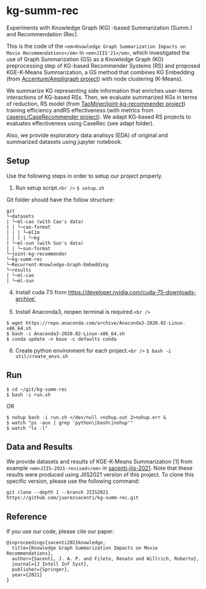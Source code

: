 # kg-summ-rec
Experiments with Knowledge Graph (KG) -based Summarization (Summ.) and Recommendation (Rec).

This is the code of the `<em>Knowledge Graph Summarization Impacts on Movie Recommendations</em>` in `<em>JIIS'21</em>`, which investigated the use of Graph Summarization (GS) as a Knowledge Graph (KG) preprocessing step of KG-based Recommender Systems (RS) and proposed KGE-K-Means Summarization, a GS method that combines KG Embedding (from [Accenture/Ampligraph project](https://github.com/Accenture/AmpliGraph)) with node clustering (K-Means).

We summarize KG representing side information that enriches user-items interactions of KG-based RSs. 
Then, we evaluate summarized KGs in terms of reduction, RS model (from [TaoMiner/joint-kg-recommender project](https://github.com/juarezsacenti/joint-kg-recommender)) training efficiency andRS effectiveness (with metrics from [caserec/CaseRecommender project](https://github.com/caserec/CaseRecommender)). We adapt KG-based RS projects to evaluates effectiveness using CaseRec (see adapt folder).

Also, we provide exploratory data analisys (EDA) of original and summarized datasets using jupyter notebook.

## Setup
Use the following steps in order to setup our project properly.

1. Run setup script.`<br />`
`$ setup.sh`

Git folder should have the follow structure:

```
git
└─datasets
| └─ml-cao (with Cao's data)
| | └─cao-format
| | | └─ml1m
| | | | └─kg
| └─ml-sun (with Sun's data)
| | └─sun-format
└─joint-kg-recommender
└─kg-summ-rec
└─Recurrent-Knowledge-Graph-Embedding
└─results
| └─ml-cao
| └─ml-sun
```

4. Install cuda 7.5 from https://developer.nvidia.com/cuda-75-downloads-archive`<br />`
5. Install Anaconda3, reopen terminal is required.`<br />`
```
$ wget https://repo.anaconda.com/archive/Anaconda3-2020.02-Linux-x86_64.sh
$ bash -i Anaconda3-2020.02-Linux-x86_64.sh
$ conda update -n base -c defaults conda
```
6. Create python environment for each project.`<br />`
`$ bash -i util/create_envs.sh`

## Run
```
$ cd ~/git/kg-summ-rec
$ bash -i run.sh
```

OR

```$ cd ~/git/kg-summ-rec
$ nohup bash -i run.sh </dev/null >nohup.out 2>nohup.err &
$ watch "ps -aux | grep 'python\|bash\|nohup'"
$ watch "ls -l"
```

## Data and Results
We provide datasets and results of KGE-K-Means Summarization [1] from example `<em>JIIS-2021-revised</em>` in [sacenti-jiis-2021](https://github.com/juarezsacenti/sacenti-jiis-2021). Note that these results were produced using JIIS2021 version of this project. To clone this specific version, please use the following command:
```
git clone --depth 1 --branch JIIS2021 https://github.com/juarezsacenti/kg-summ-rec.git
```

## Reference
If you use our code, please cite our paper:
```
@inproceedings{sacenti2021knowledge,
  title={Knowledge Graph Summarization Impacts on Movie Recommendations},
  author={Sacenti, J. A. P. and Fileto, Renato and Willrich, Roberto},
  journal={J Intell Inf Syst},
  publisher={Springer},
  year={2021}
}
```
